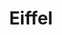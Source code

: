 ---
title: "Eiffel"
layout: photo-post
categories:
  - Photos
image: http://files.claycarson.net/photos/2017-09-11-eiffel.jpg
---